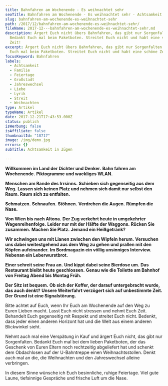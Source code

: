```yaml
---
title: Bahnfahren am Wochenende - Es weihnachtet sehr
seoTitle: Bahnfahren am Wochenende - Es weihnachtet sehr - Achtsamkeit in Zügen
slug: bahnfahren-am-wochenende-es-weihnachtet-sehr
path: /2017/12/bahnfahren-am-wochenende-es-weihnachtet-sehr/
fileName: 2017-12---bahnfahren-am-wochenende-es-weihnachtet-sehr.md
description: Ärgert Euch nicht übers Bahnfahren, das gibt nur Sorgenfalten.
  Bedankt Euch mal beim Paketboten. Streitet Euch nicht und habt eine schöne
  Zeit!
excerpt: Ärgert Euch nicht übers Bahnfahren, das gibt nur Sorgenfalten. Bedankt
  Euch mal beim Paketboten. Streitet Euch nicht und habt eine schöne Zeit!
focusKeyword: Bahnfahren
labels:
  - Achtsamkeit
  - Familie
  - Feiertage
  - Großstadt
  - Jahreswechsel
  - Liebe
  - Lyrik
  - Streit
  - Weihnachten
type: Artikel
typeName: Artikel
date: 2017-12-21T17:43:53.000Z
status: publish
isWerbung: false
isAffiliate: false
thumbnailId: "18717"
image: /img/demo.jpg
errors: {}
subTitle: Achtsamkeit in Zügen
  
---
```


**Willkommen im Land der Dichter und Denker.** **Bahn fahren am Wochenende.**
**Piktogramme und wackliges WLAN.**

**Menschen am Rande des Irrsinns.** **Schieben sich gegenseitig aus dem Weg.**
**Lassen sich keinen Platz und nehmen sich damit nur selbst den Raum.** **Raum
sich zu entfalten.**

**Schmatzen.** **Schnaufen.** **Stöhnen.** **Verdrehen die Augen.** **Rümpfen
die Nase.**

**Von Wien bis nach Altona.** **Der Zug verkehrt heute in umgekehrter
Wagenreihenfolge.** **Leider nur mit der Hälfte der Waggons.** **Rücken Sie
zusammen.** **Machen Sie Platz.** **Jemand ein Heißgetränk?**

**Wir schwingen uns mit Lianen zwischen den Wipfeln herum.** **Versuchen uns
dabei weitestgehend aus dem Weg zu gehen und prallen mit den Köpfen
aufeinander.** **Im Bordmagazin ein völlig unsinniges Interview.** **Nebenan ein
Leberwurstbrot.**

**Einer schreit seine Frau an.** **Und kippt dabei seine Bierdose um.** **Das
Restaurant bleibt heute geschlossen.** **Genau wie die Toilette am Bahnhof von
Freitag Abend bis Montag Früh.**

**Der Sitz ist bequem.** **Ob sich der Koffer, der darauf untergebracht wurde,
das auch denkt?** **Unsere Weiterfahrt verzögert sich auf unbestimmte Zeit.**
**Der Grund ist eine Signalstörung.**

Bitte achtet auf Euch, wenn Ihr Euch am Wochenende auf den Weg zu Euren Lieben
macht. Lasst Euch nicht stressen und nehmt Euch Zeit. Behandelt Euch gegenseitig
mit Respekt und streitet Euch nicht. Bedenkt, dass jeder einen anderen Horizont
hat und die Welt aus einem anderen Blickwinkel sieht.

Nehmt auch mal eine Verspätung in Kauf und ärgert Euch nicht, das gibt nur
Sorgenfalten. Bedankt Euch mal bei dem lieben Paketboten, der das Geschenk von
Euren Eltern noch rechtzeitig abgeliefert hat und schenkt dem Obdachlosen auf
der U-Bahntreppe einen Weihnachtsstollen. Denkt auch mal an die, die Weihnachten
und den Jahreswechsel alleine verbringen.

In diesem Sinne wünsche ich Euch besinnliche, ruhige Feiertage. Viel gute Laune,
tiefsinnige Gespräche und frische Luft um die Nase.

  